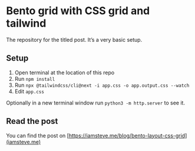 # Bento grid with CSS grid and tailwind
The repository for the titled post. It’s a very basic setup.

## Setup
1. Open terminal at the location of this repo
2. Run `npm install`
3. Run `npx @tailwindcss/cli@next -i app.css -o app.output.css --watch`
4. Edit `app.css`

Optionally in a new terminal window run `python3 -m http.server` to see it.

## Read the post
You can find the post on [https://iamsteve.me/blog/bento-layout-css-grid](iamsteve.me)
